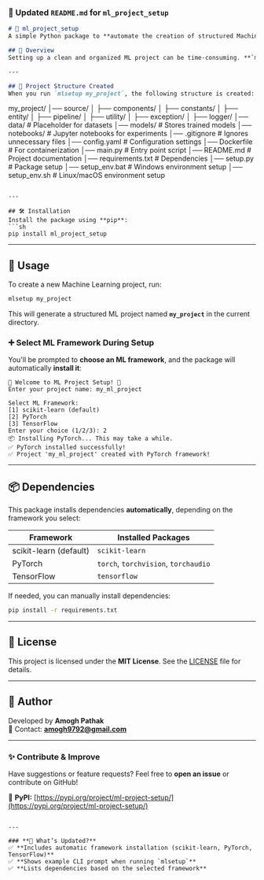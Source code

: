 ### **📌 Updated `README.md` for `ml_project_setup`**  

```markdown
# 🚀 ml_project_setup  
A simple Python package to **automate the creation of structured Machine Learning projects** with a single command.  

## 📖 Overview  
Setting up a clean and organized ML project can be time-consuming. **`ml_project_setup`** makes it effortless by generating the **entire project structure**, including essential files and dependencies.  

---

## 📂 Project Structure Created  
When you run `mlsetup my_project`, the following structure is created:  
```
my_project/
│── source/
│   ├── components/
│   ├── constants/
│   ├── entity/
│   ├── pipeline/
│   ├── utility/
│   ├── exception/
│   ├── logger/
│── data/             # Placeholder for datasets
│── models/           # Stores trained models
│── notebooks/        # Jupyter notebooks for experiments
│── .gitignore        # Ignores unnecessary files
│── config.yaml       # Configuration settings
│── Dockerfile        # For containerization
│── main.py           # Entry point script
│── README.md         # Project documentation
│── requirements.txt  # Dependencies
│── setup.py          # Package setup
│── setup_env.bat     # Windows environment setup
│── setup_env.sh      # Linux/macOS environment setup
```

---

## 🛠 Installation  
Install the package using **pip**:  
```sh
pip install ml_project_setup
```

---

## 🚀 Usage  
To create a new Machine Learning project, run:  
```sh
mlsetup my_project
```
This will generate a structured ML project named **`my_project`** in the current directory.  

### **➕ Select ML Framework During Setup**
You'll be prompted to **choose an ML framework**, and the package will automatically **install it**:  
```
🚀 Welcome to ML Project Setup! 🚀
Enter your project name: my_ml_project

Select ML Framework:
[1] scikit-learn (default)
[2] PyTorch
[3] TensorFlow
Enter your choice (1/2/3): 2
📦 Installing PyTorch... This may take a while.
✅ PyTorch installed successfully!
✅ Project 'my_ml_project' created with PyTorch framework!
```

---

## 📦 Dependencies  
This package installs dependencies **automatically**, depending on the framework you select:  

| **Framework**      | **Installed Packages**              |
|-------------------|-----------------------------------|
| scikit-learn (default) | `scikit-learn`                     |
| PyTorch          | `torch`, `torchvision`, `torchaudio` |
| TensorFlow       | `tensorflow`                         |

If needed, you can manually install dependencies:  
```sh
pip install -r requirements.txt
```

---

## 📝 License  
This project is licensed under the **MIT License**. See the [LICENSE](LICENSE) file for details.  

---

## 👤 Author  
Developed by **Amogh Pathak**  
📧 Contact: **amogh9792@gmail.com**  

---

### **✨ Contribute & Improve**  
Have suggestions or feature requests? Feel free to **open an issue** or contribute on GitHub!  

🔗 **PyPI:** [https://pypi.org/project/ml-project-setup/](https://pypi.org/project/ml-project-setup/)  
```

---

### **🔹 What’s Updated?**
✅ **Includes automatic framework installation (scikit-learn, PyTorch, TensorFlow)**  
✅ **Shows example CLI prompt when running `mlsetup`**  
✅ **Lists dependencies based on the selected framework**  
